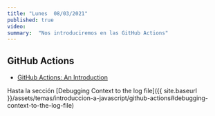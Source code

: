 ```yaml
---
title: "Lunes  08/03/2021"
published: true
video: 
summary:  "Nos introduciremos en las GitHub Actions"  
---
```



## GitHub Actions

* [GitHub Actions: An Introduction]({{site.baseurl}}/assets/temas/introduccion-a-javascript/github-actions)

Hasta la sección [Debugging Context to the log file]({{ site.baseurl }}/assets/temas/introduccion-a-javascript/github-actions#debugging-context-to-the-log-file)